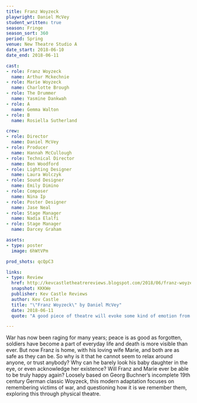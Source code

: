 ```yaml
---
title: Franz Woyzeck
playwright: Daniel McVey
student_written: true
season: Fringe
season_sort: 360
period: Spring
venue: New Theatre Studio A
date_start: 2018-06-10
date_end: 2018-06-11

cast:
- role: Franz Woyzeck
  name: Arthur Mckechnie
- role: Marie Woyzeck
  name: Charlotte Brough
- role: The Drummer
  name: Yasmine Dankwah
- role: A
  name: Gemma Walton
- role: B
  name: Rosiella Sutherland

crew:
- role: Director
  name: Daniel McVey
- role: Producer
  name: Hannah McCullough
- role: Technical Director
  name: Ben Woodford
- role: Lighting Designer
  name: Laura Wolczyk
- role: Sound Designer
  name: Emily Dimino
- role: Composer
  name: Nina Ip
- role: Poster Designer
  name: Jase Neal
- role: Stage Manager
  name: Nadia Elalfi
- role: Stage Manager
  name: Darcey Graham

assets:
- type: poster
  image: 6hWtVPm

prod_shots: qcQpC3

links:
- type: Review
  href: http://kevcastletheatrereviews.blogspot.com/2018/06/franz-woyzeck-by-daniel-mcvey.html
  snapshot: KKKWe
  publisher: Kev Castle Reviews
  author: Kev Castle
  title: "\"Franz Woyzeck\" by Daniel McVey"
  date: 2018-06-11
  quote: "A good piece of theatre will evoke some kind of emotion from the audience and that is certainly true of this play. You could see the climax coming but even though you were expecting it, it still came as a smack in the face."

---
```


War has now been raging for many years; peace is as good as forgotten, soldiers have become a part of everyday life and death is more visible than ever. But now Franz is home, with his loving wife Marie, and both are as safe as they can be. So why is it that he cannot seem to relax around anyone, or trust anybody? Why can he barely look his baby daughter in the eye, or even acknowledge her existence? Will Franz and Marie ever be able to be truly happy again? Loosely based on Georg Buchner’s incomplete 19th century German classic Woyzeck, this modern adaptation focuses on remembering victims of war, and questioning how it is we remember them, exploring this through physical theatre.
